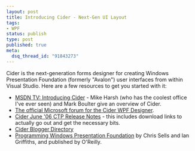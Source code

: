 ```yaml
--- 
layout: post
title: Introducing Cider - Next-Gen UI Layout
tags: 
- WPF
status: publish
type: post
published: true
meta: 
  dsq_thread_id: "91843273"
---
```

Cider is the next-generation forms designer for creating Windows Presentation Foundation (formerly "Avalon") user interfaces from within Visual Studio. Here are a few resources to get you started with it:
  <ul>
  <li><a href="http://msdn.microsoft.com/msdntv/episode.aspx?xml=episodes/en/20051020CiderMB/manifest.xml">MSDN TV: Introducing Cider</a> - Mike Harsh (who has the coolest office I've ever seen) and Mark Boulter give an overview of Cider.</li>
  <li><a href="http://forums.microsoft.com/MSDN/ShowForum.aspx?ForumID=169&SiteID=1">The official Microsoft forum for the Cider WPF Designer</a>.</li>
  <li><a href="http://channel9.msdn.com/wiki/default.aspx/Cider.JuneCTPReleaseNotes">Cider June '06 CTP Release Notes</a> - this includes download links to actually go out and get the necessary bits.</li>
  <li><a href="http://wpf.netfx3.com/blogs/cider_bloggers/default.aspx">Cider Blogger Directory</a></li>
  <li><a href="http://www.amazon.com/gp/redirect.html?link_code=ur2&tag=sixdollarchim-20&camp=1789&creative=9325&location=http%3A%2F%2Fwww.amazon.com%2Fgp%2Fproduct%2F0596101139">Programming Windows Presentation Foundation</a> by Chris Sells and Ian Griffiths, and published by O'Reilly.</li>
  </ul>
